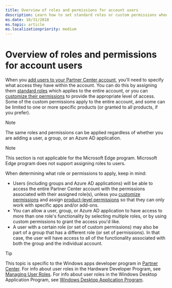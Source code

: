 ```yaml
---
title: Overview of roles and permissions for account users
description: Learn how to set standard roles or custom permissions when adding users to your Partner Center account.
ms.date: 10/31/2018
ms.topic: article
ms.localizationpriority: medium
---
```


# Overview of roles and permissions for account users

When you [add users to your Partner Center account](overview-users-groups-azure-ad-applications.md), you'll need to specify what access they have within the account. You can do this by assigning them [standard roles](assign-roles-to-account-users.md) which applies to the entire account, or you can [customize their permissions](overview-of-custom-permissions-for-account-users.md) to provide the appropriate level of access. Some of the custom permissions apply to the entire account, and some can be limited to one or more specific products (or granted to all products, if you prefer).

> [!NOTE]
> The same roles and permissions can be applied regardless of whether you are adding a user, a group, or an Azure AD application.

> [!NOTE]
> This section is not applicable for the Microsoft Edge program. Microsoft Edge program does not support assigning roles to users.

When determining what role or permissions to apply, keep in mind:

- Users (including groups and Azure AD applications) will be able to access the entire Partner Center account with the permissions associated with their assigned role(s), unless you [customize permissions](overview-of-custom-permissions-for-account-users.md) and assign [product-level permissions](assign-product-level-custom-permissions-to-account-users.md) so that they can only work with specific apps and/or add-ons.
- You can allow a user, group, or Azure AD application to have access to more than one role's functionality by selecting multiple roles, or by using custom permissions to grant the access you'd like.
- A user with a certain role (or set of custom permissions) may also be part of a group that has a different role (or set of permissions). In that case, the user will have access to all of the functionality associated with both the group and the individual account.

> [!TIP]
> This topic is specific to the Windows apps developer program in [Partner Center](https://partner.microsoft.com/dashboard). For info about user roles in the Hardware Developer Program, see [Managing User Roles](/windows-hardware/drivers/dashboard/managing-user-roles). For info about user roles in the Windows Desktop Application Program, see [Windows Desktop Application Program](/windows/desktop/appxpkg/windows-desktop-application-program#add-and-manage-account-users).
